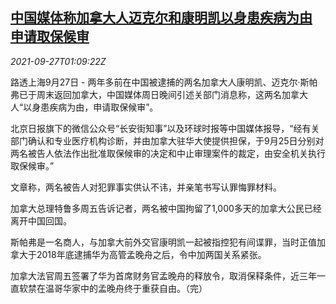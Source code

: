 <!--1632706262000-->
[中国媒体称加拿大人迈克尔和康明凯以身患疾病为由 申请取保候审](https://cn.reuters.com/article/china-canadian-0927-mon-idCNKBS2GN01T)
------

<div><i>2021-09-27T01:09:22Z</i></div><p>路透上海9月27日 - 两年多前在中国被逮捕的两名加拿大人康明凯、迈克尔·斯帕弗已于周末返回加拿大，中国媒体周日晚间引述关部门消息称，这两名加拿大人“以身患疾病为由，申请取保候审”。</p><p>北京日报旗下的微信公众号“长安街知事”以及环球时报等中国媒体报导，“经有关部门确认和专业医疗机构诊断，并由加拿大驻华大使提供担保，于9月25日分别对两名被告人依法作出批准取保候审的决定和中止审理案件的裁定，由安全机关执行取保候审。”</p><p>文章称，两名被告人对犯罪事实供认不讳，并亲笔书写认罪悔罪材料。</p><p>加拿大总理特鲁多周五告诉记者，两名被中国拘留了1,000多天的加拿大公民已经离开中国回国。</p><p>斯帕弗是一名商人，与加拿大前外交官康明凯一起被指控犯有间谍罪，当时正值加拿大于2018年底逮捕华为高管孟晚舟之后，令中加两国关系紧张。</p><p>加拿大法官周五签署了华为首席财务官孟晚舟的释放令，取消保释条件，近三年一直软禁在温哥华家中的孟晚舟终于重获自由。（完）</p>
